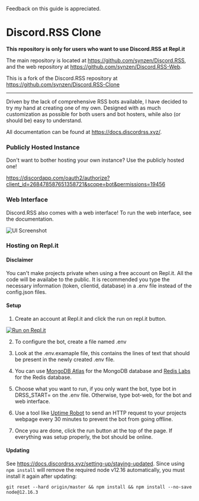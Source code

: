 Feedback on this guide is appreciated.

# Discord.RSS Clone

**This repository is only for users who want to use Discord.RSS at Repl.it**

The main repository is located at https://github.com/synzen/Discord.RSS, and the web repository at https://github.com/synzen/Discord.RSS-Web.

This is a fork of the Discord.RSS repository at https://github.com/synzen/Discord.RSS-Clone

***

Driven by the lack of comprehensive RSS bots available, I have decided to try my hand at creating one of my own. Designed with as much customization as possible for both users and bot hosters, while also (or should be) easy to understand.

All documentation can be found at https://docs.discordrss.xyz/.

### Publicly Hosted Instance

Don't want to bother hosting your own instance? Use the publicly hosted one!

https://discordapp.com/oauth2/authorize?client_id=268478587651358721&scope=bot&permissions=19456


### Web Interface

Discord.RSS also comes with a web interface! To run the web interface, see the documentation.

![UI Screenshot](https://i.imgur.com/CD8mbRh.png)

### Hosting on Repl.it

#### Disclaimer

You can't make projects private when using a free account on Repl.it. All the code will be availabe to the public. It is recommended you type the necessary information (token, clientid, database) in a .env file instead of the config.json files.

#### Setup

1. Create an account at Repl.it and click the run on repl.it button.

<p><a href="https://repl.it/github/Lebestnoob/Discord.RSS-Clone"><img alt="Run on Repl.it" src="https://repl.it/badge/github/Lebestnoob/Discord.RSS-Clone" /></a></p>

2. To configure the bot, create a file named .env

3. Look at the .env.examaple file, this contains the lines of text that should be present in the newly created .env file.

3. You can use [MongoDB Atlas](https://www.mongodb.com/cloud/atlas) for the MongoDB database and [Redis Labs](https://redislabs.com/) for the Redis database.

4. Choose what you want to run, if you only want the bot, type bot in DRSS_START= on the .env file. Otherwise, type bot-web, for the bot and web interface.

5. Use a tool like [Uptime Robot](https://uptimerobot.com/) to send an HTTP request to your projects webpage every 30 minutes to prevent the bot from going offline.

6. Once you are done, click the run button at the top of the page. If everything was setup properly, the bot should be online.

#### Updating

See https://docs.discordrss.xyz/setting-up/staying-updated. Since using `npm install` will remove the required node v12.16 automatically, you must install it again after updating:

```
git reset --hard origin/master && npm install && npm install --no-save node@12.16.3
```
